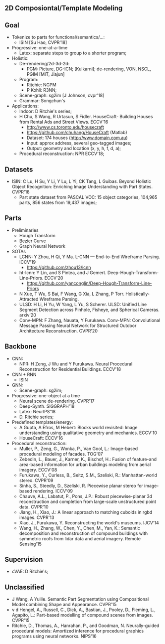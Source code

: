 ## 2D Composiontal/Template Modeling

## Goal
- Tokenize to parts for functional/semantics/...:
	- ISIN [Su Hao, CVPR'18]
- Progressive: one-at-a-time
	- Latex: separate steps to group to a shorter program;
- Holistic:
	- De-rendering/2d-3d-2d:
		- PGM: Picture, DG-ICN; [Kulkarni]; de-rendering, VON, NSCL, PGIM [MIT, Jiajun]
	- Program:
		- Ritchie: NGPM
		- P Kohli: R3NN;
	- Scene-graph: sg2im [J Johnson, cvpr'18]
	- Grammar: Songchun's
- Applications:
	- Indoor: D Ritchie's series;
	- H Chu, S Wang, R Urtasun, S Fidler. HouseCraft- Building Houses from Rental Ads and Street Views. ECCV'16
		- http://www.cs.toronto.edu/housecraft
		- https://github.com/chuhang/HouseCraft (Matlab)
		- Dataset: 174 houses (http://www.domain.com.au)
		- Input: approx address, several geo-tagged images;
		- Output: geometry and location (x, y, h, f, d, a);
	- Procedural reconstruction: NPR ECCV'18;

## Datasets
- ISIN: C Lu, H Su, Y Li, Y Lu, L Yi, CK Tang, L Guibas. Beyond Holistic Object Recognition: Enriching Image Understanding with Part States. CVPR'18
	- Part state dataset from PASCAL VOC: 15 object categories, 104,965 parts, 856 states from 19,437 images;

## Parts
- Preliminaries
	- Hough Transform
	- Bezier Curve
	- Graph Neural Network
- SOTAs
	- LCNN: Y Zhou, H Qi, Y Ma. L-CNN — End-to-End Wireframe Parsing. ICCV'19
		- https://github.com/zhou13/lcnn
	- ht-lcnn: Y Lin, and S Pintea, and J Gemert. Deep-Hough-Transform-Line-Priors. ECCV'20
		- https://github.com/yanconglin/Deep-Hough-Transform-Line-Priors
	- N Xue, T Wu, S Bai, F Wang, G Xia, L Zhang, P Torr. Holistically-Attracted Wireframe Parsing. 
	- ULSD: H Li, H Yu, W Yang, L Yu, S Scherer. ULSD: Unified Line Segment Detection across Pinhole, Fisheye, and Spherical Cameras. arxiv'20
	- Conv-MPN: F Zhang,  Nauata, Y Furukawa. Conv-MPN: Convolutional Message Passing Neural Network for Structured Outdoor Architecture Reconstruction. CVPR'20

## Backbone
- CNN:
	- NPR: H Zeng, J Wu and Y Furukawa. Neural Procedural Reconstruction for Residential Buildings. ECCV'18
- CNN + RNN
	- ISIN
- GNN:
	- Scene-graph: sg2im;
- Progressive: one-object at a time
	- Neural scene de-rendering. CVPR'17
	- Deep-Synth. SIGGRAPH'18
	- Latex: NeurIPS'18
	- D. Ritchie series;
- Predefined templates/energy:
	- A Gupta, A Efros, M Hebert: Blocks world revisited: Image understanding using qualitative geometry and mechanics. ECCV'10
	- HouseCraft: ECCV'16
- Procedural reconstruction:
	- Muller, P., Zeng, G., Wonka, P., Van Gool, L.: Image-based procedural modeling of facades. TOG'07
	- Zebedin, L., Bauer, J., Karner, K., Bischof, H.: Fusion of feature-and area-based information for urban buildings modeling from aerial imagery. ECCV'08
	- Furukawa, Y., Curless, B., Seitz, S.M., Szeliski, R.: Manhattan-world stereo. CVPR'09
	- Sinha, S., Steedly, D., Szeliski, R. Piecewise planar stereo for image-based rendering. ICCV'09
	- Chauve, A.L., Labatut, P., Pons, J.P.: Robust piecewise-planar 3d reconstruction and completion from large-scale unstructured point data. CVPR'10
	- Jiang, H., Xiao, J.: A linear approach to matching cuboids in rgbd images. CVPR'13
	- Xiao, J., Furukawa, Y. Reconstructing the world's museums. IJCV'14
	- Wang, H., Zhang, W., Chen, Y., Chen, M., Yan, K.: Semantic decomposition and reconstruction of compound buildings with symmetric roofs from lidar data and aerial imagery. Remote Sensing'15

## Supervision
- cVAE: D Ritchie's;

## Unclassified
- J Wang, A Yuille. Semantic Part Segmentation using Compositional Model combining Shape and Appearance. CVPR'15
- v d Hengel, A., Russell, C., Dick, A., Bastian, J., Pooley, D., Fleming, L., Agapito, L.: Part-based modelling of compound scenes from images. CVPR'15
- Ritchie, D., Thomas, A., Hanrahan, P., and Goodman, N. Neurally-guided procedural models: Amortized inference for procedural graphics programs using neural networks. NIPS'16
